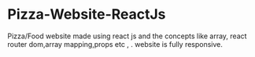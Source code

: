 # Pizza-Website-ReactJs
Pizza/Food website made using react js and the concepts like array, react router dom,array mapping,props etc , . website is fully responsive.
